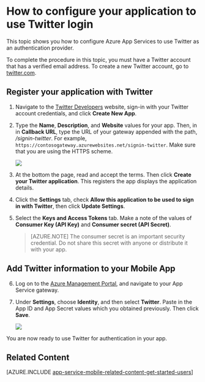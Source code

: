 <properties
	pageTitle="How to configure Twitter authentication for your App Services application"
	description="Learn how to configure Twitter authentication for your App Services application."
	services="app-service\mobile"
	documentationCenter=""
	authors="mattchenderson" 
	manager="dwrede"
	editor=""/>

<tags
	ms.service="app-service-mobile"
	ms.workload="mobile"
	ms.tgt_pltfrm="na"
	ms.devlang="multiple"
	ms.topic="article"
	ms.date="05/26/2015"
	ms.author="mahender"/>

# How to configure your application to use Twitter login

This topic shows you how to configure Azure App Services to use Twitter as an authentication provider.

To complete the procedure in this topic, you must have a Twitter account that has a verified email address. To create a new Twitter account, go to <a href="http://go.microsoft.com/fwlink/p/?LinkID=268287" target="_blank">twitter.com</a>.

## <a name="register"> </a>Register your application with Twitter

1. Navigate to the [Twitter Developers] website, sign-in with your Twitter account credentials, and click **Create New App**.

2. Type the **Name**, **Description**, and **Website** values for your app. Then, in in **Callback URL**, type the URL of your gateway appended with the path, _/signin-twitter_. For example, `https://contosogateway.azurewebsites.net/signin-twitter`. Make sure that you are using the HTTPS scheme.

    ![][0]

3.  At the bottom the page, read and accept the terms. Then click **Create your Twitter application**. This registers the app displays the application details.

4. Click the **Settings** tab, check **Allow this application to be used to sign in with Twitter**, then click **Update Settings**.

5. Select the **Keys and Access Tokens** tab. Make a note of the values of **Consumer Key (API Key)** and **Consumer secret (API Secret)**.

    > [AZURE.NOTE] The consumer secret is an important security credential. Do not share this secret with anyone or distribute it with your app.


## <a name="secrets"> </a>Add Twitter information to your Mobile App

6. Log on to the [Azure Management Portal], and navigate to your App Service gateway.

7. Under **Settings**, choose **Identity**, and then select **Twitter**. Paste in the App ID and App Secret values which you obtained previously. Then click **Save**.

    ![][1]

You are now ready to use Twitter for authentication in your app.

## <a name="related-content"> </a>Related Content

[AZURE.INCLUDE [app-service-mobile-related-content-get-started-users](../../includes/app-service-mobile-related-content-get-started-users.md)]



<!-- Images. -->

[0]: ./media/app-service-mobile-how-to-configure-twitter-authentication-preview/app-service-twitter-redirect.png
[1]: ./media/app-service-mobile-how-to-configure-twitter-authentication-preview/app-service-twitter-settings.png

<!-- URLs. -->

[Twitter Developers]: http://go.microsoft.com/fwlink/p/?LinkId=268300
[Azure Management Portal]: https://portal.azure.com/
[xamarin]: ../app-services-mobile-app-dotnet-backend-xamarin-ios-get-started-users-preview.md
 